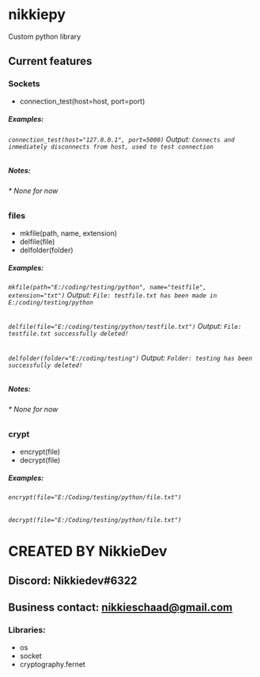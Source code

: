 # nikkiepy
Custom python library

## Current features

### Sockets
* connection_test(host=host, port=port)

##### Examples:
###### `connection_test(host="127.0.0.1", port=5000)` Output: ```Connects and inmediately disconnects from host, used to test connection```
##### Notes:
###### * None *for now*

### files
* mkfile(path, name, extension)
* delfile(file)
* delfolder(folder)
##### Examples:
###### `mkfile(path="E:/coding/testing/python", name="testfile", extension="txt")` Output: ```File: testfile.txt has been made in E:/coding/testing/python```
###### `delfile(file="E:/coding/testing/python/testfile.txt")` Output: ```File: testfile.txt successfully deleted!```
###### `delfolder(folder="E:/coding/testing")` Output: ```Folder: testing has been successfully deleted!```
##### Notes:
###### * None *for now*

### crypt
* encrypt(file)
* decrypt(file)

##### Examples:
###### `encrypt(file="E:/Coding/testing/python/file.txt")`
###### `decrypt(file="E:/Coding/testing/python/file.txt")`


# CREATED BY NikkieDev
## Discord: Nikkiedev#6322
## Business contact: nikkieschaad@gmail.com

### Libraries:
* os
* socket
* cryptography.fernet
